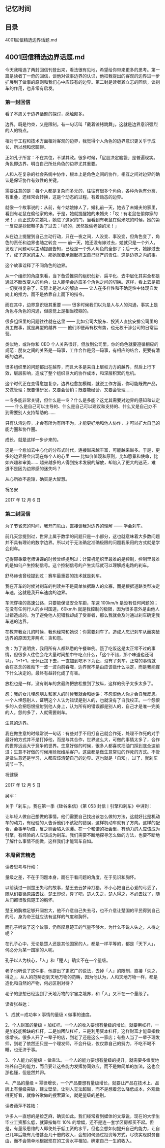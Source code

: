 ## 记忆时间

## 目录

4001回信精选边界话题.md

## 4001回信精选边界话题.md

今天我精选了两封回信刊登出来，看法很有见地，希望给你带来更多的思考。第一篇是读者丁一奇的回信，谈他对做事边界的认识，他把我提出的客观的边界进一步扩展到了做事的原则和我们心中应该有的边界。第二封是读者龚立志的回信，谈刹车的作用，也非常有启发。

### 第一封回信

看了本周关于边界话题的探讨，感触颇多。

边界，既是约束，又是限制。有一句话叫「戴着镣铐跳舞」，这就是边界意识强烈的人的特点。

相对于工程和技术方面相对客观的边界，我觉得个人角色的边界意识更关乎于成长，所以想和您聊聊。

正如孔子所言：不在其位，不谋其政。很多时候，「屁股决定脑袋」是普遍现实。角色即边界，明白自己所处角色的边界尤其重要。

人和人在复杂的社会系统中协作，根本上是角色之间的协作，相互之间对边界的确认是保证协作有效性的关键。

需要注意的是：每个人都是复杂而多元的，往往有很多个角色，各种角色有分离、有重叠，还经常会转换，这是个动态的过程，有着动态的边界。

就像一个故事说的：从前，有个姑娘嫁人了，婚礼前一天，她去了未婚夫的家里，看到有老鼠在偷他家的米。于是，她就提醒她的未婚夫：「哎！有老鼠在偷你家的米！」而正式办完婚礼，她进了这家的门，当看到有老鼠在偷米吃的时候，她的第一反应是抄起鞋子丢了过去：「妈的，居然敢偷老娘的米！」

从在边上提醒到自己主动行动，只在一夜之间，人没变、事没变，但角色变了，角色的责任和边界也随之转变 —— 前一天，她还没有嫁过去，她就只是一个外人，发现了问题可以主动提醒告知，已经是一个外人角色的全部了；后一天，她嫁过去了，成了这家的主人，那她就要承担起捍卫自己财产的责任，这是边界之内的事。

这个故事诠释了不同角色的边界。

从一个组织的角度来看，当下备受推崇的组织创新、扁平化、去中层化其实全都是通过不断改变人的角色，让人能学会适应多个角色之间的切换。这样，看上去是把一切变得复杂了，实际上是对人的解放 —— 让人在多样性和不确定性中体现自发向上的推力，而不是依靠自上而下的指令。

而在其中，边界意识极其重要 —— 很多时候我们以为是人与人的沟通，事实上是角色与角色的沟通，但感觉上是相当模糊的。

很多组织里的问题往往就在这里 —— 比如公司大股东、投资人直接安排公司里的员工做事，就是典型的越界 —— 他们即便再有权有势，也无权干涉公司的日常运营。

类似地，或许你和 CEO 个人关系很好，但放到公司里，你的角色就要遵循相应的规范：朋友之间的关系是一码事，工作合作是另一码事，有相应的结合，更要有清晰的边界。

很多组织里的问题都出在越界，而且大多是来自上层权力方的越界，然后上行下效，层层影响，造成了整个组织巨大的协作成本，和深层积累的危机。

这个时代正在变得愈加复杂，边界也愈加模糊，就说工作方面，你可能既做产品，又做管理；既要懂研发，又要会营销；既要能经营，又要会管理……

一专多能非常关键，但什么是一专？什么是多能？这尤其需要对边界的感知和认定 —— 什么是自己可以主导的、什么是自己可以建议和支持的、什么又是自己办不到需要别人支持帮助的……

只有认清边界，才会有所为有所不为，才能更好地和他人协作，才可以扩大自己的能力圈和协作圈。

成长，就是这样一步步来的。

这是一个愈加去中心化的分布式时代，连接越来越丰富，可能越来越多。于是，更多的边界将会出现在每个人的心里 —— 比如价值观和原则，比如愿景和使命，比如兴趣和审美…… 越来越多的人得到技术发展的解放，却陷入了更大的迷茫，难道不是因为边界感的迷失吗？

从心所欲不逾矩，确实是大智慧。

祝冬安

2017 年 12 月 6 日

### 第二封回信

为了节省您的时间，我开门见山，直接谈我对边界的理解 —— 学会刹车。

前几天您提到过，世界上属于数学的问题只是一小部分，这也就意味着大多数问题并不具有理论的数字边界。所以对于无法确定准确极限的问题我采用的方式就是学会刹车。

记得邵秉章老师讲课的时候曾经提到过：计算机组织里最难的是控制，控制里最难的是如何产生控制信号。这个控制信号的产生实际就可以理解成电路的刹车。

舒马赫也曾经提到过：赛车最重要的技术就是刹车。

我在开车的时候对刹车的判读并不是简单依据路人的众寡，而是根据道路类型决定车速，这就是我开车速度的边界。

车流穿梭的高速公路，只要能保证安全车距，车速 100km/h 是没有任何问题的；在没有任何行人的乡村国道，60km/h 就是我控制的极限，因为很多意外是由他人过错造成的。为了避免他人犯错我却成了受害者，那么我就会及时通过刹车确定我车速的边界。

在教育我女儿的时候，我也经常和她说：你需要刹车了。造成人忘记刹车从而突破边界的原因无非两点：贪和怨。

贪：为了说明贪，我用所有人都熟悉的午餐举例。饿了吃饭这是太正常不过的事情，但很多人往往会花大量时间想中午吃点什么，「这个不错，那个味道也还可以」，1+1+1，无休止加下去，一直加到吃不下为止，没有了刹车，正常的事情就会在贪念的推动下一波一波向前吞噬，边界就不是由应该做什么决定，而是我能撑下什么决定的。最终有益转化成了有害。

放松也是一样，没有刹车的贪最终把放松推到了放纵，这样的例子太多太多了。

怨：我的女儿埋怨朋友和家人的时候我就会和她讲：不怨恨他人你才会自我反思。一个人埋怨别人，证明这个人认为错误是别人的，也就没有了自我校正。一个怨恨多的人会把怨恨投射到他人身上，认为所有的错误都是别人的，自己才是唯一完美的人。怨的多了，人就需要刹车。

生意的边界。

我在做生意的时候常说一句话：有些对手不用打自己就会作死，处理不作死的对手最好的方式并不是打掉他，而是与其合作，世界这么大，可做的事情太多了，合作的世界远远大于竞争的世界。生意好做的时候，很多人都喜欢把油门踩到底全速前进；生意不好做的时候用赊账维系客户。这些都是做生意常见的作死的方式。不管是做生意还是学习，人都应该清楚自己的边界。这也就是「自知」，过了，就刹车调节一下。

祝健康

2017 年 12 月 5 日

吴军：

关于「刹车」，我在第一季《硅谷来信》《第 053 封信丨引擎和刹车》中讲到：

让年轻人做自己想做的事情，他们需要自己找出该怎么做的方法，这就好比是机动车的动力，有经验的人告诉他们不该犯的错误，这样机动车就有了方向。这样的配合，会事半功倍，反之则会陷入泥潭。在一个和谐的社会里，有动力的人应该成为引擎，有经验的人应该成为刹车。我们需要不断地探寻怎么做的方法，也要不断地了解什么事情不能做，这样我们才能驾车自如。

### 本周留言精选

读者思考与行动：

量级之差，不在于问题本身，而在于看问题的角度，在于见识和胸怀。

以前读过一则楚王失弓的故事，楚王去云梦泽打猎，不小心把自己心爱的弓丢了，随从们要循原路去找，楚王却说，算了吧，楚人失之，楚人得之，不必去找了，随从们都很敬佩楚王的胸怀。

楚王的胸襟足够开阔宏大，他不介意自己失去弓，也不介意让楚国的平民得到自己的弓，身为帝王就应该有这样的气度和胸怀。

而孔子听说了这个故事，仍然叹息楚王的气量不够大，为什么不说人失之，人得之呢？

在孔子心中，无论是楚人还是其他国家的人，都是一样平等的，都是「天下人」，何必分为某一国家的人呢。

孔子以人为核心，「人」和「楚人」确实不在一个量级。

老子也听说了这件事，他提出了更宽广的说法，去掉「人」的限制，直接「失之，得之」，从人的范畴走到天地万物的范畴，因为他认为，人和天地万物一样，都是造化和自然的产物，何必区别对待？

老子的思想已经达到了天地万物的宇宙之境界，和「人」又不在一个量级了。

读者张益达：

1、成就＝成功率 x 事情的量级 x 做事的速度。

2、个人财富的量级 = 加杠杆。一个人的收入要想有量级的增长，就要用杠杆，一是加技能稀缺的杠杆，二是加团队杠杆，三是利用资本杠杆，这样财富才能呈指数级增长。很多人开了一辈子的店，到老了还是这么一家店；有些人当了一辈子理发师，到老了依然还只是一个理发师，不会升级，仅仅靠自己的努力，不吃不喝不睡，也无济于事。

3、个人能力的量级 = 做乘法。一个人的能力要想有量级的提升，就需要多维度地培养自己的能力，而且要让这些能力发挥协同效应，而不是做简单的加法，这也会那也懂，但是然并卵。

4、产品的量级 = 幂律增长，一个产品要想有量级增长，就要让产品在技术上、品牌上有量级突破，建立壁垒，让别人无法超越，而不是想着怎么降低成本，外观做得更好看，就像谷歌做的搜索算法，就是量级的差别。

读者茹萍不姓陆：

许多人一直想的是捡芝麻，确实如此。我们经常看到媒体的文章说，现在的大学生毕业工资那么低，就算按每年 10% 的增幅，还不是连一套学区房都买不起。但是，有量级思维的人即使处于低工资的水平，但也会想如何提升自己的能力，让自己几年后能有几倍甚至几十倍的收入，会想如何通过投资等方式，尽快实现财务自由，而不会简单地根据现在的工资水平相加，确定自己一生的收入。